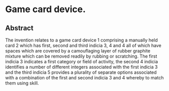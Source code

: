 # Game card device.

## Abstract
The invention relates to a game card device 1 comprising a manually held card 2 which has first, second and third indicia 3, 4 and 4 all of which have spaces which are covered by a camouflaging layer of rubber graphite mixture which can be removed readily by rubbing or scratching. The first indicia 3 indicates a first category or field of activity, the second 4 indicia identifies a number of different integers associated with the first indicia 3 and the third indicia 5 provides a plurality of separate options associated with a combination of the first and second indicia 3 and 4 whereby to match them using skill.